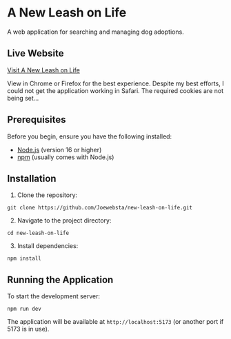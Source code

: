 # A New Leash on Life

A web application for searching and managing dog adoptions.

## Live Website

<a href="https://new-leash-on-life.vercel.app" target="_blank" rel="noopener noreferrer">Visit A New Leash on Life</a>

View in Chrome or Firefox for the best experience. Despite my best efforts, I could not get the application working in Safari. The required cookies are not being set...

## Prerequisites

Before you begin, ensure you have the following installed:

- [Node.js](https://nodejs.org/) (version 16 or higher)
- [npm](https://www.npmjs.com/) (usually comes with Node.js)

## Installation

1. Clone the repository:

```
git clone https://github.com/Joewebsta/new-leash-on-life.git
```

2. Navigate to the project directory:

```
cd new-leash-on-life
```

3. Install dependencies:

```
npm install
```

## Running the Application

To start the development server:

```
npm run dev
```

The application will be available at `http://localhost:5173` (or another port if 5173 is in use).
